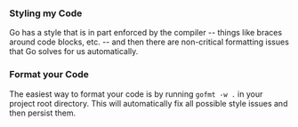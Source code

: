 ### Styling my Code

Go has a style that is in part enforced by the compiler -- things like braces around code blocks, etc. -- and then there are non-critical formatting issues that Go solves for us automatically.

### Format your Code

The easiest way to format your code is by running `gofmt -w .` in your project root directory. This will automatically fix all possible style issues and then persist them.

